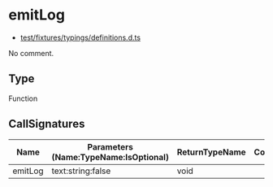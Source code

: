 # emitLog

* [test/fixtures/typings/definitions.d.ts](/test/fixtures/typings/definitions.d.ts#L5)

No comment.

## Type

Function

## CallSignatures

Name|Parameters (Name:TypeName:IsOptional)|ReturnTypeName|Comment
---|---|---|---
emitLog|text:string:false |void|

